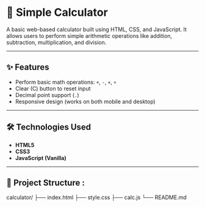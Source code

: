 # 🧮 Simple Calculator

A basic web-based calculator built using HTML, CSS, and JavaScript. It allows users to perform simple arithmetic operations like addition, subtraction, multiplication, and division.

---

## ✨ Features

- Perform basic math operations: `+`, `-`, `×`, `÷`
- Clear (C) button to reset input
- Decimal point support (`.`)
- Responsive design (works on both mobile and desktop)

---

## 🛠️ Technologies Used

- **HTML5**
- **CSS3**
- **JavaScript (Vanilla)**

---

## 📂 Project Structure :

calculator/
├── index.html
├── style.css
├── calc.js
└── README.md

